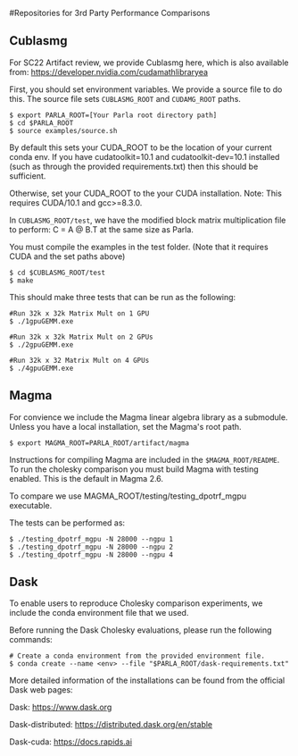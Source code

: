#Repositories for 3rd Party Performance Comparisons

## Cublasmg

For SC22 Artifact review, we provide Cublasmg here, which is also available from: https://developer.nvidia.com/cudamathlibraryea

First, you should set environment variables. We provide a source file to do this.
The source file sets `CUBLASMG_ROOT` and `CUDAMG_ROOT` paths.

```
$ export PARLA_ROOT=[Your Parla root directory path]
$ cd $PARLA_ROOT
$ source examples/source.sh
```

By default this sets your CUDA_ROOT to be the location of your current conda env. 
If you have cudatoolkit=10.1 and cudatoolkit-dev=10.1 installed (such as through the provided requirements.txt) then this should be sufficient. 

Otherwise, set your CUDA_ROOT to the your CUDA installation.
Note: This requires CUDA/10.1 and gcc>=8.3.0. 


In `CUBLASMG_ROOT/test`, we have the modified block matrix multiplication file
to perform: C = A @ B.T at the same size as Parla.

You must compile the examples in the test folder.
(Note that it requires CUDA and the set paths above)

```
$ cd $CUBLASMG_ROOT/test
$ make
```

This should make three tests that can be run as the following:

```
#Run 32k x 32k Matrix Mult on 1 GPU
$ ./1gpuGEMM.exe

#Run 32k x 32k Matrix Mult on 2 GPUs
$ ./2gpuGEMM.exe

#Run 32k x 32 Matrix Mult on 4 GPUs
$ ./4gpuGEMM.exe
```

## Magma

For convience we include the Magma linear algebra library as a submodule.
Unless you have a local installation, set the Magma's root path.

```
$ export MAGMA_ROOT=PARLA_ROOT/artifact/magma
```

Instructions for compiling Magma are included in the `$MAGMA_ROOT/README`.
To run the cholesky comparison you must build Magma with testing enabled. 
This is the default in Magma 2.6.

To compare we use MAGMA_ROOT/testing/testing_dpotrf_mgpu executable.

The tests can be performed as:

```
$ ./testing_dpotrf_mgpu -N 28000 --ngpu 1
$ ./testing_dpotrf_mgpu -N 28000 --ngpu 2
$ ./testing_dpotrf_mgpu -N 28000 --ngpu 4
```


## Dask

To enable users to reproduce Cholesky comparison experiments, we include the conda
environment file that we used.

Before running the Dask Cholesky evaluations, please run the following commands:

```
# Create a conda environment from the provided environment file.
$ conda create --name <env> --file "$PARLA_ROOT/dask-requirements.txt"
```

More detailed information of the installations can be found from the official
Dask web pages:

Dask: https://www.dask.org

Dask-distributed: https://distributed.dask.org/en/stable

Dask-cuda: https://docs.rapids.ai
